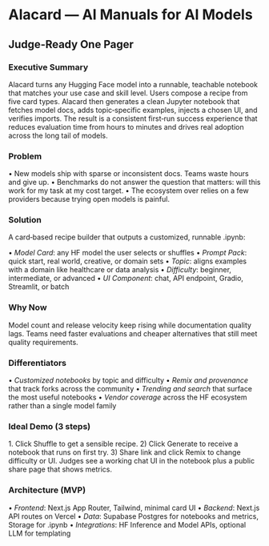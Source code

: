 # Alacard — AI Manuals for AI Models

## Judge‑Ready One Pager

### Executive Summary

Alacard turns any Hugging Face model into a runnable, teachable notebook that matches your use case and skill level. Users compose a recipe from five card types. Alacard then generates a clean Jupyter notebook that fetches model docs, adds topic‑specific examples, injects a chosen UI, and verifies imports. The result is a consistent first‑run success experience that reduces evaluation time from hours to minutes and drives real adoption across the long tail of models.

### Problem

•⁠  ⁠New models ship with sparse or inconsistent docs. Teams waste hours and give up.
•⁠  ⁠Benchmarks do not answer the question that matters: will this work for my task at my cost target.
•⁠  ⁠The ecosystem over relies on a few providers because trying open models is painful.

### Solution

A card‑based recipe builder that outputs a customized, runnable .ipynb:

•⁠  ⁠*Model Card*: any HF model the user selects or shuffles
•⁠  ⁠*Prompt Pack*: quick start, real world, creative, or domain sets
•⁠  ⁠*Topic*: aligns examples with a domain like healthcare or data analysis
•⁠  ⁠*Difficulty*: beginner, intermediate, or advanced
•⁠  ⁠*UI Component*: chat, API endpoint, Gradio, Streamlit, or batch

### Why Now

Model count and release velocity keep rising while documentation quality lags. Teams need faster evaluations and cheaper alternatives that still meet quality requirements.

### Differentiators

•⁠  ⁠*Customized notebooks* by topic and difficulty
•⁠  ⁠*Remix and provenance* that track forks across the community
•⁠  ⁠*Trending and search* that surface the most useful notebooks
•⁠  ⁠*Vendor coverage* across the HF ecosystem rather than a single model family

### Ideal Demo (3 steps)

1.⁠ ⁠Click Shuffle to get a sensible recipe. 2) Click Generate to receive a notebook that runs on first try. 3) Share link and click Remix to change difficulty or UI. Judges see a working chat UI in the notebook plus a public share page that shows metrics.

### Architecture (MVP)

•⁠  ⁠*Frontend*: Next.js App Router, Tailwind, minimal card UI
•⁠  ⁠*Backend*: Next.js API routes on Vercel
•⁠  ⁠*Data*: Supabase Postgres for notebooks and metrics, Storage for .ipynb
•⁠  ⁠*Integrations*: HF Inference and Model APIs, optional LLM for templating